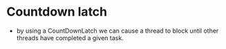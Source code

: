 # Countdown latch

- by using a CountDownLatch we can cause a thread to block until other threads have completed a given task.